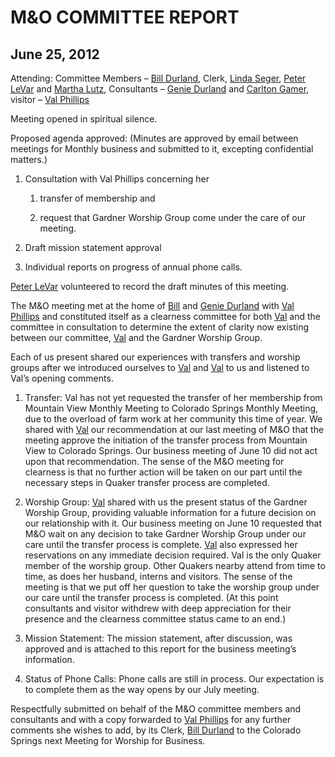 M&O COMMITTEE REPORT
====================

June 25, 2012
-------------

Attending: Committee Members – [Bill Durland](/Friends/BillDurland/),
Clerk, [Linda Seger](/Friends/LindaSeger/), [Peter
LeVar](/Friends/PeterLeVar/) and [Martha Lutz](/Friends/MarthaLutz/),
Consultants – [Genie Durland](/Friends/GenieDurland/) and [Carlton
Gamer](/Friends/CarltonGamer/), visitor – [Val
Phillips](/Friends/ValPhillips/)

Meeting opened in spiritual silence.

Proposed agenda approved: (Minutes are approved by email between
meetings for Monthly business and submitted to it, excepting
confidential matters.)

1.  Consultation with Val Phillips concerning her

    1)  transfer of membership and

    2)  request that Gardner Worship Group come under the care of our
        meeting.

2.  Draft mission statement approval

3.  Individual reports on progress of annual phone calls.

[Peter LeVar](/Friends/PeterLeVar/) volunteered to record the draft
minutes of this meeting.

The M&O meeting met at the home of [Bill](/Friends/BillDurland/) and
[Genie Durland](/Friends/GenieDurland/) with [Val
Phillips](/Friends/ValPhillips/) and constituted itself as a clearness
committee for both [Val](/Friends/ValPhillips/) and the committee in
consultation to determine the extent of clarity now existing between our
committee, [Val](/Friends/ValPhillips/) and the Gardner Worship Group.

Each of us present shared our experiences with transfers and worship
groups after we introduced ourselves to [Val](/Friends/ValPhillips/) and
[Val](/Friends/ValPhillips/) to us and listened to Val’s opening
comments.

1.  Transfer: Val has not yet requested the transfer of her membership
    from Mountain View Monthly Meeting to Colorado Springs Monthly
    Meeting, due to the overload of farm work at her community this time
    of year. We shared with [Val](/Friends/ValPhillips/) our
    recommendation at our last meeting of M&O that the meeting approve
    the initiation of the transfer process from Mountain View to
    Colorado Springs. Our business meeting of June 10 did not act upon
    that recommendation. The sense of the M&O meeting for clearness is
    that no further action will be taken on our part until the necessary
    steps in Quaker transfer process are completed.

2.  Worship Group: [Val](/Friends/ValPhillips/) shared with us the
    present status of the Gardner Worship Group, providing valuable
    information for a future decision on our relationship with it. Our
    business meeting on June 10 requested that M&O wait on any decision
    to take Gardner Worship Group under our care until the transfer
    process is complete. [Val](/Friends/ValPhillips/) also expressed her
    reservations on any immediate decision required. Val is the only
    Quaker member of the worship group. Other Quakers nearby attend from
    time to time, as does her husband, interns and visitors. The sense
    of the meeting is that we put off her question to take the worship
    group under our care until the transfer process is completed. (At
    this point consultants and visitor withdrew with deep appreciation
    for their presence and the clearness committee status came to an
    end.)

3.  Mission Statement: The mission statement, after discussion, was
    approved and is attached to this report for the business meeting’s
    information.

4.  Status of Phone Calls: Phone calls are still in process. Our
    expectation is to complete them as the way opens by our July
    meeting.

Respectfully submitted on behalf of the M&O committee members and
consultants and with a copy forwarded to [Val
Phillips](/Friends/ValPhillips/) for any further comments she wishes to
add, by its Clerk, [Bill Durland](/Friends/BillDurland/) to the Colorado
Springs next Meeting for Worship for Business.
